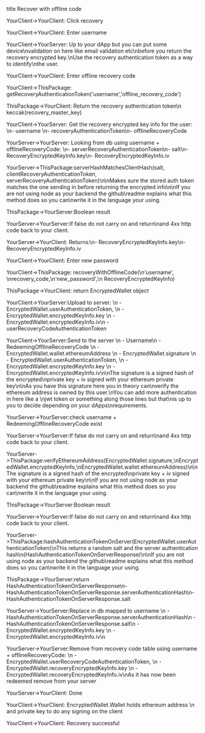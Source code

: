 title Recover with offline code

YourClient->YourClient: Click recovery

YourClient->YourClient: Enter username

YourClient->YourServer: Up to your dApp but you can put some device\nvalidation on here like email validation etc\nbefore you return the recovery encrypted key.\nUse the recovery authentication token as a way to identify\nthe user.

YourClient->YourClient: Enter offline recovery code

YourClient->ThisPackage: getRecoveryAuthenticationToken('username','offline_recovery_code')

ThisPackage->YourClient: Return the recovery authentication token\n keccak(recovery_master_key)

YourClient->YourServer: Get the recovery encrypted key info for the user: \n- username \n- recoveryAuthenticationToken\n- offlineRecoveryCode

YourServer->YourServer: Looking from db using username + offlineRecoveryCode: \n- serverRecoveryAuthenticationToken\n- salt\n- RecoveryEncryptedKeyInfo.key\n- RecoveryEncryptedKeyInfo.iv

YourServer->ThisPackage:serverHashMatchesClientHash(salt, clientRecoveryAuthenticationToken, serverRecoveryAuthenticationToken)\n\nMakes sure the stored auth token matches the one sending in before returning the encrypted info\n\nIf you are not using node as your backend the github\readme explains what this method does so you can\nwrite it in the language your using.

ThisPackage->YourServer:Boolean result

YourServer->YourServer:If false do not carry on and return\nand 4xx http code back to your client.

YourServer->YourClient: Returns:\n- RecoveryEncryptedKeyInfo.key\n- RecoveryEncryptedKeyInfo.iv

YourClient->YourClient: Enter new password

YourClient->ThisPackage: recoveryWithOfflineCode(\n'username', \nrecovery_code,\n'new_password',\n RecoveryEncryptedKeyInfo)

ThisPackage->YourClient: return EncryptedWallet object

YourClient->YourServer:Upload to server: \n - EncryptedWallet.userAuthenticationToken, \n - EncryptedWallet.encryptedKeyInfo.key \n - EncryptedWallet.encryptedKeyInfo.iv\n - userRecoveryCodeAuthenticationToken

YourClient->YourServer:Send to the server \n - Username\n - RedeemingOfflineRecoveryCode \n - EncryptedWallet.wallet.ethereumAddress \n - EncryptedWallet.signature \n - EncryptedWallet.userAuthenticationToken, \n - EncryptedWallet.encryptedKeyInfo.key \n - EncryptedWallet.encryptedKeyInfo.iv\n\nThe signature is a signed hash of the encrypted\nprivate key + iv signed with your ethereum private key\n\nAs you have this signature here you in theory can\nverify the ethereum address is owned by this user.\nYou can add more authentication in here like a \njwt token or something along those lines but that\nis up to you to decide depending on your dApps\nrequirements.

YourServer->YourServer:check username + RedeemingOfflineRecoveryCode exist

YourServer->YourServer:If false do not carry on and return\nand 4xx http code back to your client.

YourServer->ThisPackage:verifyEthereumAddress(EncryptedWallet.signature,\nEncryptedWallet.encryptedKeyInfo,\nEncryptedWallet.wallet.ethereumAddress)\n\nThe signature is a signed hash of the encrypted\nprivate key + iv signed with your ethereum private key\n\nIf you are not using node as your backend the github\readme explains what this method does so you can\nwrite it in the language your using.

ThisPackage->YourServer:Boolean result

YourServer->YourServer:If false do not carry on and return\nand 4xx http code back to your client.

YourServer->ThisPackage:hashAuthenticationTokenOnServer(EncryptedWallet.userAuthenticationToken)\nThis returns a random salt and the server authentication hash\n(HashAuthenticationTokenOnServerResponse)\n\nIf you are not using node as your backend the github\readme explains what this method does so you can\nwrite it in the language your using.

ThisPackage->YourServer:return HashAuthenticationTokenOnServerResponse\n- HashAuthenticationTokenOnServerResponse.serverAuthenticationHash\n- HashAuthenticationTokenOnServerResponse.salt

YourServer->YourServer:Replace in db mapped to username \n - HashAuthenticationTokenOnServerResponse.serverAuthenticationHash\n - HashAuthenticationTokenOnServerResponse.salt\n - EncryptedWallet.encryptedKeyInfo.key \n - EncryptedWallet.encryptedKeyInfo.iv\n

YourServer->YourServer:Remove from recovery code table using username + offlineRecoveryCode: \n - EncryptedWallet.userRecoveryCodeAuthenticationToken, \n - EncryptedWallet.recoveryEncryptedKeyInfo.key \n - EncryptedWallet.recoveryEncryptedKeyInfo.iv\nAs it has now been redeemed remove from your server

YourServer->YourClient: Done

YourClient->YourClient: EncryptedWallet.Wallet holds ethereum address \n and private key to do any signing on the client

YourClient->YourClient: Recovery successful
